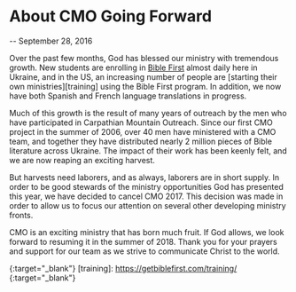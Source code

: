 About CMO Going Forward
=======================

-- September 28, 2016

Over the past few months, God has blessed our ministry with tremendous growth. New students are enrolling in [Bible First][getbiblefirst] almost daily here in Ukraine, and in the US, an increasing number of people are [starting their own ministries][training] using the Bible First program. In addition, we now have both Spanish and French language translations in progress.

Much of this growth is the result of many years of outreach by the men who have participated in Carpathian Mountain Outreach. Since our first CMO project in the summer of 2006, over 40 men have ministered with a CMO team, and together they have distributed nearly 2 million pieces of Bible literature across Ukraine. The impact of their work has been keenly felt, and we are now reaping an exciting harvest.

But harvests need laborers, and as always, laborers are in short supply. In order to be good stewards of the ministry opportunities God has presented this year, we have decided to cancel CMO 2017. This decision was made in order to allow us to focus our attention on several other developing ministry fronts.

CMO is an exciting ministry that has born much fruit. If God allows, we look forward to resuming it in the summer of 2018. Thank you for your prayers and support for our team as we strive to communicate Christ to the world.

[getbiblefirst]: https://getbiblefirst.com
{:target="_blank"}
[training]: https://getbiblefirst.com/training/
{:target="_blank"}


